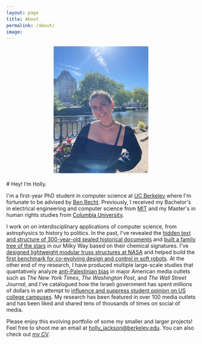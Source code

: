 ```yaml
---
layout: page
title: About
permalink: /about/
image: 
---
```


<div style="margin: auto;max-width: 50%;">
    <img src="/images/headshot.jpg">
</div>
<br>
# Hey!  I’m Holly.

I'm a first-year PhD student in computer science at [UC Berkeley](https://eecs.berkeley.edu/) where I'm fortunate to be advised by [Ben Recht](https://people.eecs.berkeley.edu/~brecht/).  Previously, I received my Bachelor's in electrical engineering and computer science from [MIT](https://www.eecs.mit.edu/) and my Master's in human rights studies from [Columbia University](https://www.humanrightscolumbia.org/education/graduate/human-rights-studies-ma).

I work on on interdisciplinary applications of computer science, from astrophysics to history to politics.  In the past, I've revealed the [hidden text and structure of 300-year-old sealed historical documents](https://www.nytimes.com/2021/03/02/science/locked-letters-unfolding.html) and [built a family tree of the stars](https://news.mit.edu/2020/qa-holly-jackson-building-cosmic-family-tree-1214) in our Milky Way based on their chemical signatures.  I've [designed lightweight modular truss structures at NASA](https://www.nasa.gov/sites/default/files/atoms/files/techbyteswt17_4.pdf#page=7) and helped build the [first benchmark for co-evolving design and control in soft robots](https://www.scientificamerican.com/article/evolution-gym-sculpts-novel-robot-bodies-and-brains/).  At the other end of my research, I have produced multiple large-scale studies that quantatively analyze [anti-Palestinian bias](https://web.mit.edu/hjackson/www/The_NYT_Distorts_the_Palestinian_Struggle.pdf) in major American media outlets such as *The New York Times*, *The Washington Post*, and *The Wall Street Journal*, and I've catalogued how the Israeli government has spent millions of dollars in an attempt to [influence and suppress student opinion on US college campuses](http://www.holly-jackson.com/files/MAThesis_HollyJackson.pdf).  My research has been featured in over 100 media outlets and has been liked and shared tens of thousands of times on social of media.

<!-- I work on interdisciplinary applications of computer science, from astrophysics to history to political problems.  I'm interested in inverse problems, computational geometry, physics-based simulation, evolutionary algorithms, numerical modeling, and data science. -->

<!-- My previous work includes quantitatively analyzing [a history of anti-Palestinian bias](https://web.mit.edu/hjackson/www/The_NYT_Distorts_the_Palestinian_Struggle.pdf) in *The New York Times* using machine learning methods and co-developing [an algorithm to virtually read and unfold CT scans of sealed historical letters](https://www.nytimes.com/2021/03/02/science/locked-letters-unfolding.html).  I have worked at Diego Portales University (Santiago, Chile) building [a family tree of stars](https://news.mit.edu/2020/qa-holly-jackson-building-cosmic-family-tree-1214) in the Milky Way and at NASA Ames Research Center [designing lightweight modular truss structures](https://www.nasa.gov/sites/default/files/atoms/files/techbyteswt17_4.pdf#page=7).  I have also worked at Adobe Research and in several MIT labs on machine learning and computer graphics applications.  -->

Please enjoy this evolving portfolio of some my smaller and larger projects!  Feel free to shoot me an email at [holly_jackson@berkeley.edu](mailto:holly_jackson@berkeley.edu).  You can also check out [my CV](/files/HollyJackson_CV.pdf).

<!-- ![Headshot]({{site.baseurl}}/images/headshot.jpg) -->

